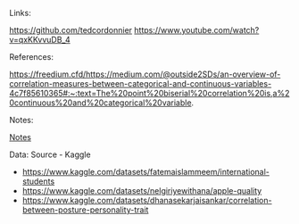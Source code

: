 Links:

https://github.com/tedcordonnier
https://www.youtube.com/watch?v=qxKKvvuDB_4

References:

https://freedium.cfd/https://medium.com/@outside2SDs/an-overview-of-correlation-measures-between-categorical-and-continuous-variables-4c7f85610365#:~:text=The%20point%20biserial%20correlation%20is,a%20continuous%20and%20categorical%20variable.

Notes: 

[Notes](Notes.txt)

Data: Source - Kaggle

* https://www.kaggle.com/datasets/fatemaislammeem/international-students
* https://www.kaggle.com/datasets/nelgiriyewithana/apple-quality
* https://www.kaggle.com/datasets/dhanasekarjaisankar/correlation-between-posture-personality-trait

